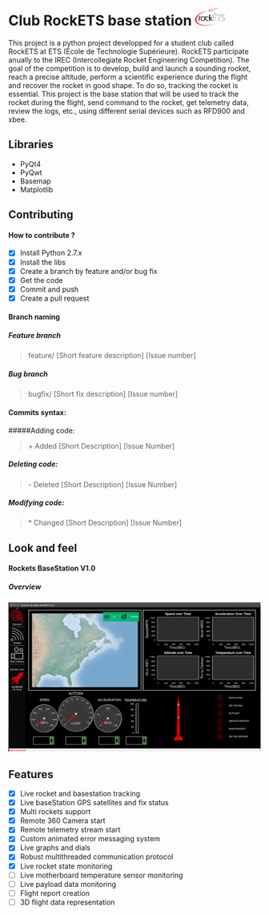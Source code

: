 # Club RockETS base station <img src="/image/logo.png" width="60" vertical-align="bottom">

This project is a python project developped for a student club called RockETS at ETS (École de Technologie Supérieure).
RockETS participate anually to the IREC (Intercollegiate Rocket Engineering Competition). 
The goal of the competition is to develop, build and launch a sounding rocket, reach a precise altitude,
perform a scientific experience during the flight and recover the rocket in good shape. To do so, tracking the 
rocket is essential. This project is the base station that will be used to track the rocket during the flight, 
send command to the rocket, get telemetry data, review the logs, etc., using different serial devices such as 
RFD900 and xbee.

## Libraries
* PyQt4
* PyQwt
* Basemap
* Matplotlib

## Contributing

#### How to contribute ?
- [X] Install Python 2.7.x
- [X] Install the libs
- [X] Create a branch by feature and/or bug fix
- [X] Get the code
- [X] Commit and push
- [X] Create a pull request

#### Branch naming

##### Feature branch
> feature/ [Short feature description] [Issue number]

##### Bug branch
> bugfix/ [Short fix description] [Issue number]

#### Commits syntax:

#####Adding code:
> \+ Added [Short Description] [Issue Number]

##### Deleting code:
> \- Deleted [Short Description] [Issue Number]

##### Modifying code:
> \* Changed [Short Description] [Issue Number]

## Look and feel

#### Rockets BaseStation V1.0
##### Overview
![GitHub Logo](/image/overview.PNG)

## Features
- [X] Live rocket and basestation tracking
- [X] Live baseStation GPS satellites and fix status
- [X] Multi rockets support
- [X] Remote 360 Camera start
- [X] Remote telemetry stream start
- [X] Custom animated error messaging system
- [X] Live graphs and dials
- [X] Robust multithreaded communication protocol
- [X] Live rocket state monitoring
- [ ] Live motherboard temperature sensor monitoring
- [ ] Live payload data monitoring
- [ ] Flight report creation
- [ ] 3D flight data representation
